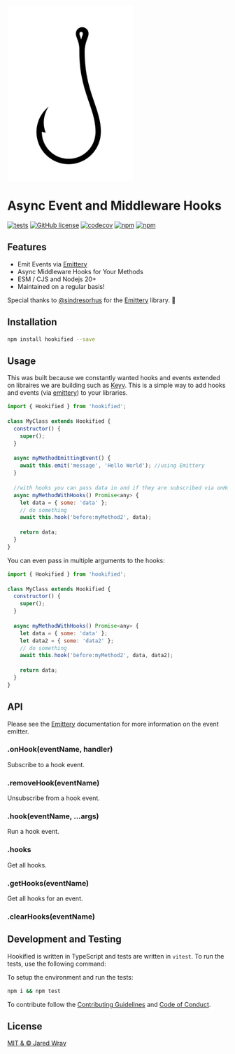 <img src="site/logo.svg" alt="Hookified" height="400" align="center">

# Async Event and Middleware Hooks

[![tests](https://github.com/jaredwray/hookified/actions/workflows/tests.yaml/badge.svg)](https://github.com/jaredwray/hookified/actions/workflows/tests.yaml)
[![GitHub license](https://img.shields.io/github/license/jaredwray/hookified)](https://github.com/jaredwray/hookified/blob/master/LICENSE)
[![codecov](https://codecov.io/gh/jaredwray/hookified/graph/badge.svg?token=nKkVklTFdA)](https://codecov.io/gh/jaredwray/hookified)
[![npm](https://img.shields.io/npm/dm/hookified)](https://npmjs.com/package/hookified)
[![npm](https://img.shields.io/npm/v/hookified)](https://npmjs.com/package/hookified)

## Features
- Emit Events via [Emittery](https://npmjs.com/package/emittery)
- Async Middleware Hooks for Your Methods
- ESM / CJS and Nodejs 20+
- Maintained on a regular basis!

Special thanks to [@sindresorhus](https://github.com/sindresorhus) for the [Emittery](https://npmjs.com/package/emittery) library. 🍻

## Installation
```bash
npm install hookified --save
```

## Usage
This was built because we constantly wanted hooks and events extended on libraires we are building such as [Keyv](https://keyv.org). This is a simple way to add hooks and events (via [emittery](https://npmjs.com/package/emittery)) to your libraries.

```javascript
import { Hookified } from 'hookified';

class MyClass extends Hookified {
  constructor() {
    super();
  }

  async myMethodEmittingEvent() {
    await this.emit('message', 'Hello World'); //using Emittery
  }

  //with hooks you can pass data in and if they are subscribed via onHook they can modify the data
  async myMethodWithHooks() Promise<any> {
    let data = { some: 'data' };
    // do something
    await this.hook('before:myMethod2', data);

    return data;
  }
}
```

You can even pass in multiple arguments to the hooks:

```javascript
import { Hookified } from 'hookified';

class MyClass extends Hookified {
  constructor() {
    super();
  }

  async myMethodWithHooks() Promise<any> {
    let data = { some: 'data' };
    let data2 = { some: 'data2' };
    // do something
    await this.hook('before:myMethod2', data, data2);

    return data;
  }
}
```

## API

Please see the [Emittery](https://npmjs.com/package/emittery) documentation for more information on the event emitter.

### .onHook(eventName, handler)

Subscribe to a hook event.

### .removeHook(eventName)

Unsubscribe from a hook event.

### .hook(eventName, ...args)

Run a hook event.

### .hooks

Get all hooks.

### .getHooks(eventName)

Get all hooks for an event.

### .clearHooks(eventName)

## Development and Testing

Hookified is written in TypeScript and tests are written in `vitest`. To run the tests, use the following command:

To setup the environment and run the tests:

```bash
npm i && npm test
```

To contribute follow the [Contributing Guidelines](CONTRIBUTING.md) and [Code of Conduct](CODE_OF_CONDUCT.md).

## License

[MIT & © Jared Wray](LICENSE)




